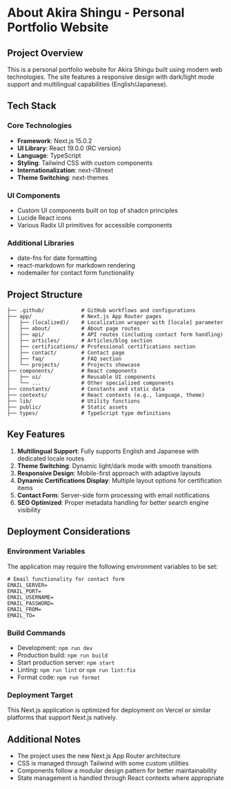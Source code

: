 # About Akira Shingu - Personal Portfolio Website

## Project Overview
This is a personal portfolio website for Akira Shingu built using modern web technologies. The site features a responsive design with dark/light mode support and multilingual capabilities (English/Japanese).

## Tech Stack

### Core Technologies
- **Framework**: Next.js 15.0.2
- **UI Library**: React 19.0.0 (RC version)
- **Language**: TypeScript
- **Styling**: Tailwind CSS with custom components
- **Internationalization**: next-i18next
- **Theme Switching**: next-themes

### UI Components
- Custom UI components built on top of shadcn principles
- Lucide React icons
- Various Radix UI primitives for accessible components

### Additional Libraries
- date-fns for date formatting
- react-markdown for markdown rendering
- nodemailer for contact form functionality

## Project Structure

```
├── .github/            # GitHub workflows and configurations
├── app/                # Next.js App Router pages
│   ├── (localized)/    # Localization wrapper with [locale] parameter
│   ├── about/          # About page routes
│   ├── api/            # API routes (including contact form handling)
│   ├── articles/       # Articles/blog section
│   ├── certifications/ # Professional certifications section
│   ├── contact/        # Contact page
│   ├── faq/            # FAQ section
│   └── projects/       # Projects showcase
├── components/         # React components
│   ├── ui/             # Reusable UI components
│   └── ...             # Other specialized components
├── constants/          # Constants and static data
├── contexts/           # React contexts (e.g., language, theme)
├── lib/                # Utility functions
├── public/             # Static assets
├── types/              # TypeScript type definitions
```

## Key Features

1. **Multilingual Support**: Fully supports English and Japanese with dedicated locale routes
2. **Theme Switching**: Dynamic light/dark mode with smooth transitions
3. **Responsive Design**: Mobile-first approach with adaptive layouts
4. **Dynamic Certifications Display**: Multiple layout options for certification items
5. **Contact Form**: Server-side form processing with email notifications
6. **SEO Optimized**: Proper metadata handling for better search engine visibility

## Deployment Considerations

### Environment Variables
The application may require the following environment variables to be set:

```
# Email functionality for contact form
EMAIL_SERVER=
EMAIL_PORT=
EMAIL_USERNAME=
EMAIL_PASSWORD=
EMAIL_FROM=
EMAIL_TO=
```

### Build Commands
- Development: `npm run dev`
- Production build: `npm run build`
- Start production server: `npm start`
- Linting: `npm run lint` or `npm run lint:fix`
- Format code: `npm run format`

### Deployment Target
This Next.js application is optimized for deployment on Vercel or similar platforms that support Next.js natively.

## Additional Notes

- The project uses the new Next.js App Router architecture
- CSS is managed through Tailwind with some custom utilities
- Components follow a modular design pattern for better maintainability
- State management is handled through React contexts where appropriate
